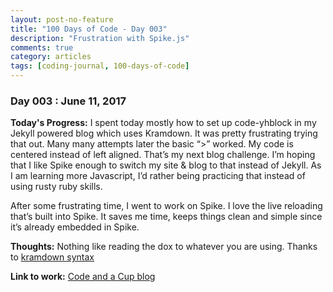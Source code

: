 ```yaml
---
layout: post-no-feature
title: "100 Days of Code - Day 003"
description: "Frustration with Spike.js"
comments: true
category: articles
tags: [coding-journal, 100-days-of-code]
---
```


### Day 003 : June 11, 2017

**Today's Progress:** I spent today mostly how to set up code-yhblock in my Jekyll powered blog which uses Kramdown.  It was pretty frustrating trying that out.  Many many attempts later the basic “>” worked.  My code is centered instead of left aligned.  That’s my next blog challenge.  I’m hoping that I like Spike enough to switch my site & blog to that instead of Jekyll.  As I am learning more Javascript, I’d rather being practicing that instead of using rusty ruby skills.

After some frustrating time, I went to work on Spike.  I love the live reloading that’s built into Spike.  It saves me time, keeps things clean and simple since it’s already embedded in Spike.


**Thoughts:** Nothing like reading the dox to whatever you are using.  Thanks to [kramdown syntax](https://kramdown.gettalong.org/syntax.html)

**Link to work:** [Code and a Cup blog](http://codeandacup.co/blog/articles/100DOC-02)
